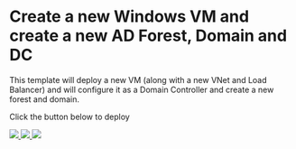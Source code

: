 # Create a new Windows VM and create a new AD Forest, Domain and DC

This template will deploy a new VM (along with a new VNet and Load Balancer) and will configure it as a Domain Controller and create a new forest and domain.

Click the button below to deploy

<a href="https://portal.azure.com/#create/Microsoft.Template/uri/https%3A%2F%2Fraw.githubusercontent.com%2Hallenbeck-github%2Fhkb%2Factive-directory-new-domain%2Fazuredeploy.json" target="_blank">
    <img src="http://azuredeploy.net/deploybutton.png"/>
</a>
<a href="https://portal.azure.us/#create/Microsoft.Template/uri/https%3A%2F%2Fraw.githubusercontent.com%2FAzure%2Fazure-quickstart-templates%2Fmaster%2Factive-directory-new-domain%2Fazuredeploy.json" target="_blank">
    <img src="http://azuredeploy.net/AzureGov.png"/>
</a>
<a href="http://armviz.io/#/?load=https%3A%2F%2Fraw.githubusercontent.com%2FAzure%2Fazure-quickstart-templates%2Fmaster%2Factive-directory-new-domain%2Fazuredeploy.json" target="_blank">
    <img src="http://armviz.io/visualizebutton.png"/>
</a>
